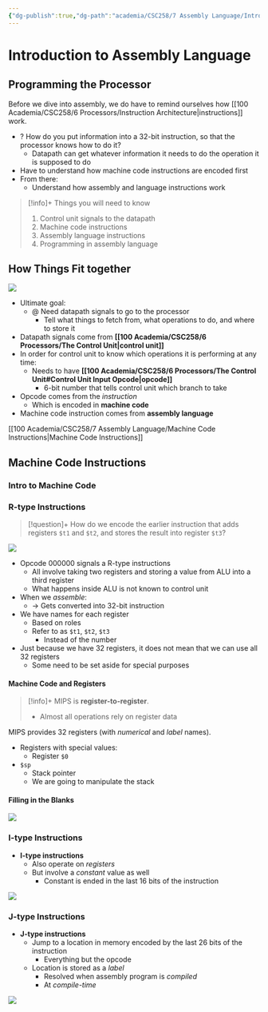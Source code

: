 ```yaml
---
{"dg-publish":true,"dg-path":"academia/CSC258/7 Assembly Language/Introduction to Assembly Language.md","permalink":"/academia/csc-258/7-assembly-language/introduction-to-assembly-language/","tags":["cs","lecture","note","university"],"created":"2025-03-14T13:16:42.416-04:00","updated":"2025-03-19T11:39:35.041-04:00"}
---
```



# Introduction to Assembly Language

## Programming the Processor

Before we dive into assembly, we do have to remind ourselves how [[100 Academia/CSC258/6 Processors/Instruction Architecture\|instructions]] work.

- ? How do you put information into a 32-bit instruction, so that the processor knows how to do it?
    - Datapath can get whatever information it needs to do the operation it is supposed to do
- Have to understand how machine code instructions are encoded first
- From there:
    - Understand how assembly and language instructions work

> [!info]+ Things you will need to know
> 1. Control unit signals to the datapath
> 2. Machine code instructions
> 3. Assembly language instructions
> 4. Programming in assembly language

## How Things Fit together

![](https://i.imgur.com/MsdkIWa.png)

- Ultimate goal:
    - @ Need datapath signals to go to the processor
        - Tell what things to fetch from, what operations to do, and where to store it
- Datapath signals come from **[[100 Academia/CSC258/6 Processors/The Control Unit\|control unit]]**
- In order for control unit to know which operations it is performing at any time:
    - Needs to have **[[100 Academia/CSC258/6 Processors/The Control Unit#Control Unit Input Opcode\|opcode]]**
        - 6-bit number that tells control unit which branch to take
- Opcode comes from the *instruction*
    - Which is encoded in **machine code**
- Machine code instruction comes from **assembly language**

[[100 Academia/CSC258/7 Assembly Language/Machine Code Instructions\|Machine Code Instructions]]

## Machine Code Instructions

### Intro to Machine Code

### R-type Instructions

> [!question]+ How do we encode the earlier instruction that adds registers `$t1` and `$t2`, and stores the result into register `$t3`?

![](https://i.imgur.com/5QOkSbF.png)

- Opcode $000000$ signals a R-type instructions
    - All involve taking two registers and storing a value from ALU into a third register
    - What happens inside ALU is not known to control unit
- When we *assemble*:
    - → Gets converted into 32-bit instruction
- We have names for each register
    - Based on roles
    - Refer to as `$t1`, `$t2`, `$t3`
        - Instead of the number
- Just because we have 32 registers, it does not mean that we can use all 32 registers
    - Some need to be set aside for special purposes

#### Machine Code and Registers

> [!info]+ MIPS is **register-to-register**.
> - Almost all operations rely on register data

MIPS provides 32 registers (with *numerical* and *label* names).

- Registers with special values:
    - Register `$0`
- `$sp`
    - Stack pointer
    - We are going to manipulate the stack

#### Filling in the Blanks

![](https://i.imgur.com/pWHOvTn.png)

### I-type Instructions

- **I-type instructions**
    - Also operate on *registers*
    - But involve a *constant* value as well
        - Constant is ended in the last 16 bits of the instruction

![](https://i.imgur.com/nbgIkGe.png)

### J-type Instructions

- **J-type instructions**
    - Jump to a location in memory encoded by the last 26 bits of the instruction
        - Everything but the opcode
    - Location is stored as a *label*
        - Resolved when assembly program is *compiled*
        - At *compile-time*

![](https://i.imgur.com/tW3L95f.png)

